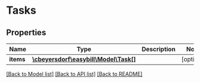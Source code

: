 # Tasks

## Properties
Name | Type | Description | Notes
------------ | ------------- | ------------- | -------------
**items** | [**\cbeyersdorf\easybill\Model\Task[]**](Task.md) |  | [optional] 

[[Back to Model list]](../README.md#documentation-for-models) [[Back to API list]](../README.md#documentation-for-api-endpoints) [[Back to README]](../README.md)


